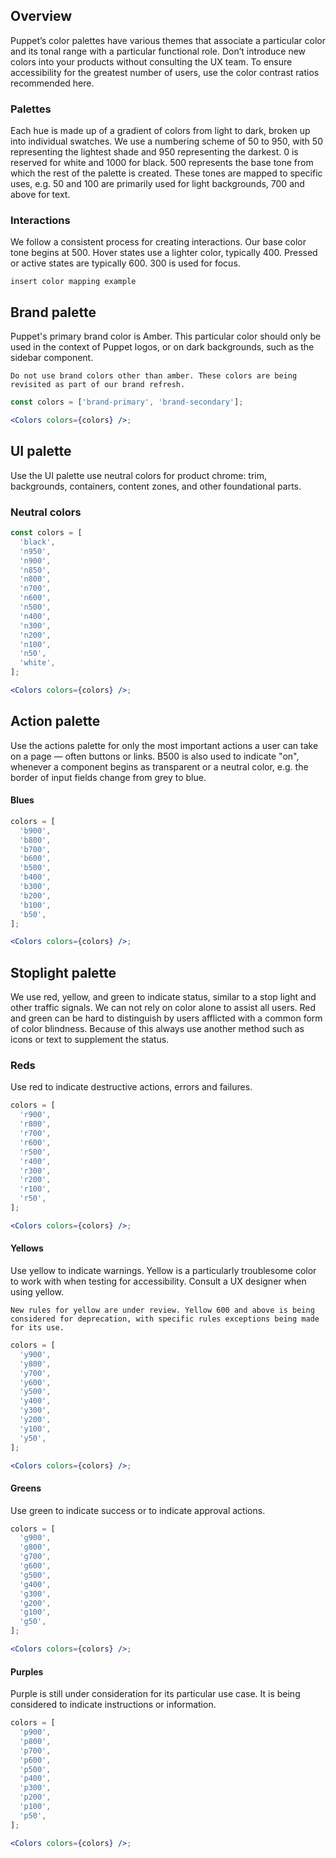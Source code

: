 ## Overview

Puppet’s color palettes have various themes that associate a particular color and its tonal range with a particular functional role. Don’t introduce new colors into your products without consulting the UX team. To ensure accessibility for the greatest number of users, use the color contrast ratios recommended here.

### Palettes

Each hue is made up of a gradient of colors from light to dark, broken up into individual swatches. We use a numbering scheme of 50 to 950, with 50 representing the lightest shade and 950 representing the darkest. 0 is reserved for white and 1000 for black. 500 represents the base tone from which the rest of the palette is created. These tones are mapped to specific uses, e.g. 50 and 100 are primarily used for light backgrounds, 700 and above for text.

### Interactions

We follow a consistent process for creating interactions. Our base color tone begins at 500. Hover states use a lighter color, typically 400. Pressed or active states are typically 600. 300 is used for focus.

`insert color mapping example`

## Brand palette

Puppet's primary brand color is Amber. This particular color should only be used in the context of Puppet logos, or on dark backgrounds, such as the sidebar component.

`Do not use brand colors other than amber. These colors are being revisited as part of our brand refresh.`

```jsx
const colors = ['brand-primary', 'brand-secondary'];

<Colors colors={colors} />;
```

## UI palette

Use the UI palette use neutral colors for product chrome: trim, backgrounds, containers, content zones, and other foundational parts.

### Neutral colors

```jsx
const colors = [
  'black',
  'n950',
  'n900',
  'n850',
  'n800',
  'n700',
  'n600',
  'n500',
  'n400',
  'n300',
  'n200',
  'n100',
  'n50',
  'white',
];

<Colors colors={colors} />;
```

## Action palette

Use the actions palette for only the most important actions a user can take on a page — often buttons or links. B500 is also used to indicate "on", whenever a component begins as transparent or a neutral color, e.g. the border of input fields change from grey to blue.

#### Blues

```jsx
colors = [
  'b900',
  'b800',
  'b700',
  'b600',
  'b500',
  'b400',
  'b300',
  'b200',
  'b100',
  'b50',
];

<Colors colors={colors} />;
```

## Stoplight palette

We use red, yellow, and green to indicate status, similar to a stop light and other traffic signals. We can not rely on color alone to assist all users. Red and green can be hard to distinguish by users afflicted with a common form of color blindness. Because of this always use another method such as icons or text to supplement the status.

### Reds

Use red to indicate destructive actions, errors and failures.

```jsx
colors = [
  'r900',
  'r800',
  'r700',
  'r600',
  'r500',
  'r400',
  'r300',
  'r200',
  'r100',
  'r50',
];

<Colors colors={colors} />;
```

#### Yellows

Use yellow to indicate warnings. Yellow is a particularly troublesome color to work with when testing for accessibility. Consult a UX designer when using yellow.

`New rules for yellow are under review. Yellow 600 and above is being considered for deprecation, with specific rules exceptions being made for its use.`

```jsx
colors = [
  'y900',
  'y800',
  'y700',
  'y600',
  'y500',
  'y400',
  'y300',
  'y200',
  'y100',
  'y50',
];

<Colors colors={colors} />;
```

#### Greens

Use green to indicate success or to indicate approval actions.

```jsx
colors = [
  'g900',
  'g800',
  'g700',
  'g600',
  'g500',
  'g400',
  'g300',
  'g200',
  'g100',
  'g50',
];

<Colors colors={colors} />;
```

#### Purples

Purple is still under consideration for its particular use case. It is being considered to indicate instructions or information.

```jsx
colors = [
  'p900',
  'p800',
  'p700',
  'p600',
  'p500',
  'p400',
  'p300',
  'p200',
  'p100',
  'p50',
];

<Colors colors={colors} />;
```
